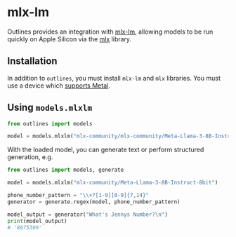 # mlx-lm

Outlines provides an integration with [mlx-lm](https://github.com/ml-explore/mlx-examples/tree/main/llms), allowing models to be run quickly on Apple Silicon via the [mlx](https://ml-explore.github.io/mlx/build/html/index.html) library.

## Installation

In addition to `outlines`, you must install `mlx-lm` and `mlx` libraries. You must use a device which [supports Metal](https://support.apple.com/en-us/102894).

## Using `models.mlxlm`

```python
from outlines import models

model = models.mlxlm("mlx-community/mlx-community/Meta-Llama-3-8B-Instruct-8bit")
```

With the loaded model, you can generate text or perform structured generation, e.g.

```python
from outlines import models, generate

model = models.mlxlm("mlx-community/Meta-Llama-3-8B-Instruct-8bit")

phone_number_pattern = "\\+?[1-9][0-9]{7,14}"
generator = generate.regex(model, phone_number_pattern)

model_output = generator("What's Jennys Number?\n")
print(model_output)
# '8675309'
```
